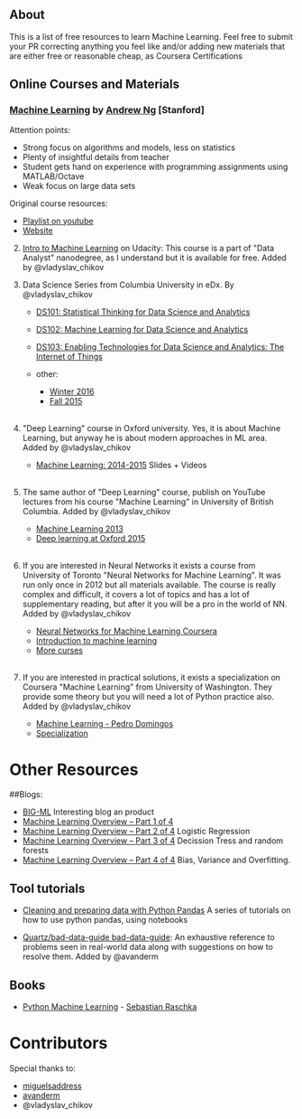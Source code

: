 ## About

This is a list of free resources to learn Machine Learning. Feel free to submit your PR correcting anything you feel like and/or adding new materials that are either free or reasonable cheap, as Coursera Certifications



## Online Courses and Materials

### [Machine Learning](https://www.coursera.org/learn/machine-learning) by [Andrew Ng](http://www.andrewng.org/) [Stanford]

Attention points:
 * Strong focus on algorithms and models, less on statistics
 * Plenty of insightful details from teacher
 * Student gets hand on experience with programming assignments using MATLAB/Octave
 * Weak focus on large data sets
 
Original course resources:
 * [Playlist on youtube](https://www.youtube.com/playlist?list=PLA89DCFA6ADACE599)
 * [Website](http://cs229.stanford.edu/)

2. [Intro to Machine Learning](https://www.udacity.com/course/intro-to-machine-learning--ud120) on Udacity: This course is a part of "Data Analyst" nanodegree, as I understand but it is available for free. Added by @vladyslav_chikov
&nbsp;

3. Data Science Series from  Columbia University in eDx. By @vladyslav_chikov

	* [DS101: Statistical Thinking for Data Science and Analytics](https://www.edx.org/course/statistical-thinking-data-science-columbiax-ds101x)
	* [DS102: Machine Learning for Data Science and Analytics](https://www.edx.org/course/machine-learning-data-science-analytics-columbiax-ds102x)
	* [DS103: Enabling Technologies for Data Science and Analytics: The Internet of Things](https://www.edx.org/course/enabling-technologies-data-science-columbiax-ds103x)

	* other:
		- [Winter 2016](http://www.cs.ubc.ca/~schmidtm/Courses/540-W16/)
		- [Fall 2015](http://www.cs.ubc.ca/~schmidtm/Courses/340-F15/)
  <br>  <br>
  
4. "Deep Learning" course in Oxford university. Yes, it is about Machine Learning, but anyway he is about modern approaches in ML area. Added by @vladyslav_chikov

	* [Machine Learning: 2014-2015](https://www.cs.ox.ac.uk/people/nando.defreitas/machinelearning/) Slides + Videos
	  <br>  <br>

5. The same author of "Deep Learning" course, publish on YouTube lectures from his course "Machine Learning" in University of British Columbia. Added by @vladyslav_chikov

	* [Machine Learning 2013](https://www.youtube.com/playlist?list=PLE6Wd9FR--EdyJ5lbFl8UuGjecvVw66F6)
	* [Deep learning at Oxford 2015](https://www.youtube.com/playlist?list=PLE6Wd9FR--EfW8dtjAuPoTuPcqmOV53Fu)
	  <br>  <br>
	  
6. If you are interested in Neural Networks it exists a course from University of Toronto "Neural Networks for Machine Learning". It was run only once in 2012 but all materials available. The course is really complex and difficult, it covers a lot of topics and has a lot of supplementary reading, but after it you will be a pro in the world of NN. Added by @vladyslav_chikov

	* [Neural Networks for Machine Learning Coursera](https://www.coursera.org/course/neuralnets)
	* [Introduction to machine learning](http://www.cs.toronto.edu/~zemel/inquiry/element_detail.php?ID=1)
	* [More curses](http://learning.cs.toronto.edu/courses)
  <br>  <br>
  
7. If you are interested in practical solutions, it exists a specialization on Coursera "Machine Learning" from University of Washington. They provide some theory but you will need a lot of Python practice also. Added by @vladyslav_chikov

	* [Machine Learning - Pedro Domingos](https://www.coursera.org/course/machlearning)
	* [Specialization](https://www.coursera.org/specializations/machine-learning)
	
	
Other Resources
===
##Blogs:
* [BIG-ML](http://blog.bigml.com/) Interesting blog an product
* [Machine Learning Overview – Part 1 of 4]()
* [Machine Learning Overview – Part 2 of 4](https://blog.fliptop.com/blog/2015/01/08/machine-learning-overview-2-of-4-logistic-regression/) Logistic Regression
* [Machine Learning Overview – Part 3 of 4](https://blog.fliptop.com/blog/2015/01/19/machine-learning-overview-part-3-4-decision-trees-random-forests/) Decission Tress and random forests
* [Machine Learning Overview – Part 4 of 4](https://blog.fliptop.com/blog/2015/03/02/bias-variance-and-overfitting-machine-learning-overview/) Bias, Variance and Overfitting.

## Tool tutorials
 * [Cleaning and preparing data with Python Pandas](https://www.google.com/url?q=https%3A%2F%2Fbitbucket.org%2Fhrojas%2Flearn-pandas&sa=D&sntz=1&usg=AFQjCNGUIOtzIoYF6dsR2Ddx1MCaUvpmIQ) A series of tutorials on how to use python pandas, using notebooks

* [Quartz/bad-data-guide bad-data-guide](https://github.com/Quartz/bad-data-guide): An exhaustive reference to problems seen in real-world data along with suggestions on how to resolve them. Added by @avanderm

## Books
 * [Python Machine Learning](https://www.packtpub.com/big-data-and-business-intelligence/python-machine-learning) - [Sebastian Raschka](http://sebastianraschka.com/)
	
Contributors
===
Special thanks to:
* [miguelsaddress](https://github.com/miguelsaddress)
* [avanderm](https://github.com/avanderm)
* @vladyslav_chikov

